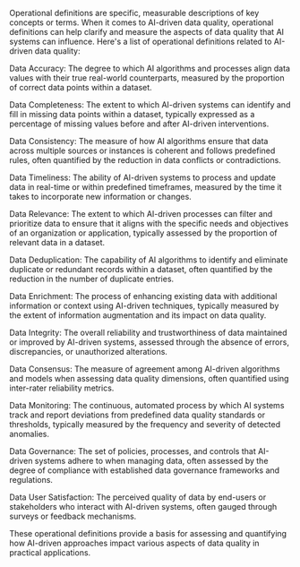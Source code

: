 Operational definitions are specific, measurable descriptions of key concepts or terms. When it comes to AI-driven data quality, operational definitions can help clarify and measure the aspects of data quality that AI systems can influence. Here's a list of operational definitions related to AI-driven data quality:

Data Accuracy: The degree to which AI algorithms and processes align data values with their true real-world counterparts, measured by the proportion of correct data points within a dataset.

Data Completeness: The extent to which AI-driven systems can identify and fill in missing data points within a dataset, typically expressed as a percentage of missing values before and after AI-driven interventions.

Data Consistency: The measure of how AI algorithms ensure that data across multiple sources or instances is coherent and follows predefined rules, often quantified by the reduction in data conflicts or contradictions.

Data Timeliness: The ability of AI-driven systems to process and update data in real-time or within predefined timeframes, measured by the time it takes to incorporate new information or changes.

Data Relevance: The extent to which AI-driven processes can filter and prioritize data to ensure that it aligns with the specific needs and objectives of an organization or application, typically assessed by the proportion of relevant data in a dataset.

Data Deduplication: The capability of AI algorithms to identify and eliminate duplicate or redundant records within a dataset, often quantified by the reduction in the number of duplicate entries.

Data Enrichment: The process of enhancing existing data with additional information or context using AI-driven techniques, typically measured by the extent of information augmentation and its impact on data quality.

Data Integrity: The overall reliability and trustworthiness of data maintained or improved by AI-driven systems, assessed through the absence of errors, discrepancies, or unauthorized alterations.

Data Consensus: The measure of agreement among AI-driven algorithms and models when assessing data quality dimensions, often quantified using inter-rater reliability metrics.

Data Monitoring: The continuous, automated process by which AI systems track and report deviations from predefined data quality standards or thresholds, typically measured by the frequency and severity of detected anomalies.

Data Governance: The set of policies, processes, and controls that AI-driven systems adhere to when managing data, often assessed by the degree of compliance with established data governance frameworks and regulations.

Data User Satisfaction: The perceived quality of data by end-users or stakeholders who interact with AI-driven systems, often gauged through surveys or feedback mechanisms.

These operational definitions provide a basis for assessing and quantifying how AI-driven approaches impact various aspects of data quality in practical applications.
